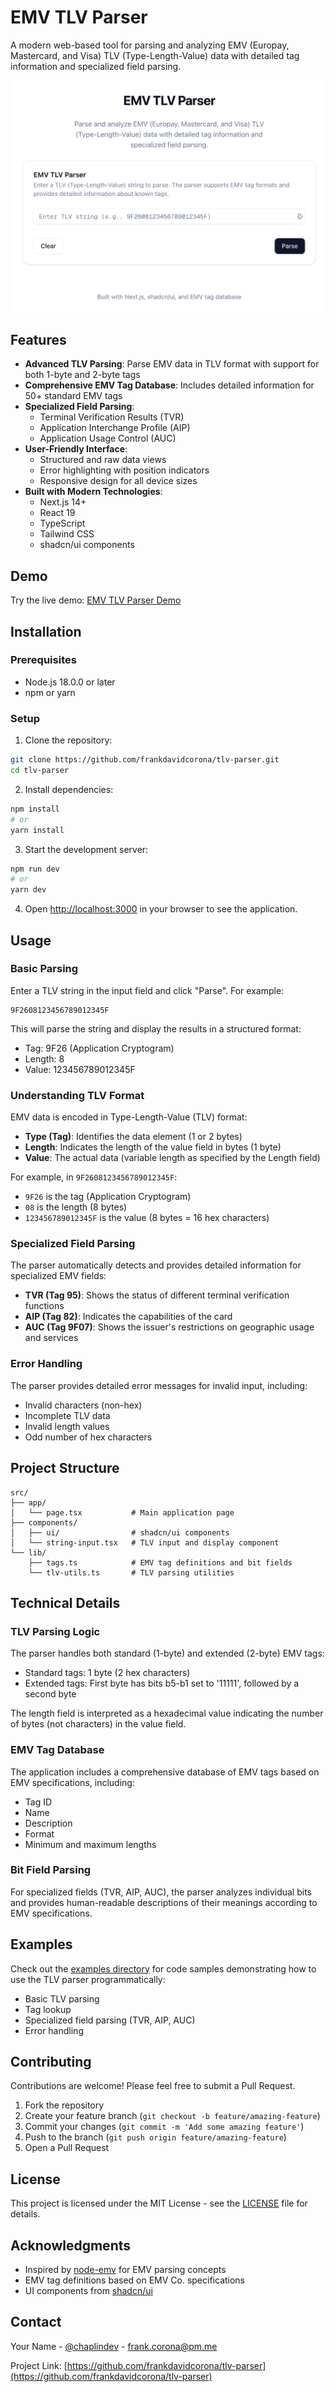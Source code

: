# EMV TLV Parser

A modern web-based tool for parsing and analyzing EMV (Europay, Mastercard, and Visa) TLV (Type-Length-Value) data with detailed tag information and specialized field parsing.

![EMV TLV Parser Screenshot](/public/images/tlv-parser.png)

## Features

- **Advanced TLV Parsing**: Parse EMV data in TLV format with support for both 1-byte and 2-byte tags
- **Comprehensive EMV Tag Database**: Includes detailed information for 50+ standard EMV tags
- **Specialized Field Parsing**:
  - Terminal Verification Results (TVR)
  - Application Interchange Profile (AIP)
  - Application Usage Control (AUC)
- **User-Friendly Interface**:
  - Structured and raw data views
  - Error highlighting with position indicators
  - Responsive design for all device sizes
- **Built with Modern Technologies**:
  - Next.js 14+
  - React 19
  - TypeScript
  - Tailwind CSS
  - shadcn/ui components

## Demo

Try the live demo: [EMV TLV Parser Demo](https://tlv-parser.vercel.app)

## Installation

### Prerequisites

- Node.js 18.0.0 or later
- npm or yarn

### Setup

1. Clone the repository:

```bash
git clone https://github.com/frankdavidcorona/tlv-parser.git
cd tlv-parser
```

2. Install dependencies:

```bash
npm install
# or
yarn install
```

3. Start the development server:

```bash
npm run dev
# or
yarn dev
```

4. Open [http://localhost:3000](http://localhost:3000) in your browser to see the application.

## Usage

### Basic Parsing

Enter a TLV string in the input field and click "Parse". For example:

```
9F2608123456789012345F
```

This will parse the string and display the results in a structured format:

- Tag: 9F26 (Application Cryptogram)
- Length: 8
- Value: 123456789012345F

### Understanding TLV Format

EMV data is encoded in Type-Length-Value (TLV) format:

- **Type (Tag)**: Identifies the data element (1 or 2 bytes)
- **Length**: Indicates the length of the value field in bytes (1 byte)
- **Value**: The actual data (variable length as specified by the Length field)

For example, in `9F2608123456789012345F`:

- `9F26` is the tag (Application Cryptogram)
- `08` is the length (8 bytes)
- `123456789012345F` is the value (8 bytes = 16 hex characters)

### Specialized Field Parsing

The parser automatically detects and provides detailed information for specialized EMV fields:

- **TVR (Tag 95)**: Shows the status of different terminal verification functions
- **AIP (Tag 82)**: Indicates the capabilities of the card
- **AUC (Tag 9F07)**: Shows the issuer's restrictions on geographic usage and services

### Error Handling

The parser provides detailed error messages for invalid input, including:

- Invalid characters (non-hex)
- Incomplete TLV data
- Invalid length values
- Odd number of hex characters

## Project Structure

```
src/
├── app/
│   └── page.tsx           # Main application page
├── components/
│   ├── ui/                # shadcn/ui components
│   └── string-input.tsx   # TLV input and display component
└── lib/
    ├── tags.ts            # EMV tag definitions and bit fields
    └── tlv-utils.ts       # TLV parsing utilities
```

## Technical Details

### TLV Parsing Logic

The parser handles both standard (1-byte) and extended (2-byte) EMV tags:

- Standard tags: 1 byte (2 hex characters)
- Extended tags: First byte has bits b5-b1 set to '11111', followed by a second byte

The length field is interpreted as a hexadecimal value indicating the number of bytes (not characters) in the value field.

### EMV Tag Database

The application includes a comprehensive database of EMV tags based on EMV specifications, including:

- Tag ID
- Name
- Description
- Format
- Minimum and maximum lengths

### Bit Field Parsing

For specialized fields (TVR, AIP, AUC), the parser analyzes individual bits and provides human-readable descriptions of their meanings according to EMV specifications.

## Examples

Check out the [examples directory](/examples) for code samples demonstrating how to use the TLV parser programmatically:

- Basic TLV parsing
- Tag lookup
- Specialized field parsing (TVR, AIP, AUC)
- Error handling

## Contributing

Contributions are welcome! Please feel free to submit a Pull Request.

1. Fork the repository
2. Create your feature branch (`git checkout -b feature/amazing-feature`)
3. Commit your changes (`git commit -m 'Add some amazing feature'`)
4. Push to the branch (`git push origin feature/amazing-feature`)
5. Open a Pull Request

## License

This project is licensed under the MIT License - see the [LICENSE](LICENSE) file for details.

## Acknowledgments

- Inspired by [node-emv](https://github.com/mhdnamvar/node-emv) for EMV parsing concepts
- EMV tag definitions based on EMV Co. specifications
- UI components from [shadcn/ui](https://ui.shadcn.com/)

## Contact

Your Name - [@chaplindev](https://twitter.com/chaplindev) - frank.corona@pm.me

Project Link: [https://github.com/frankdavidcorona/tlv-parser](https://github.com/frankdavidcorona/tlv-parser)
